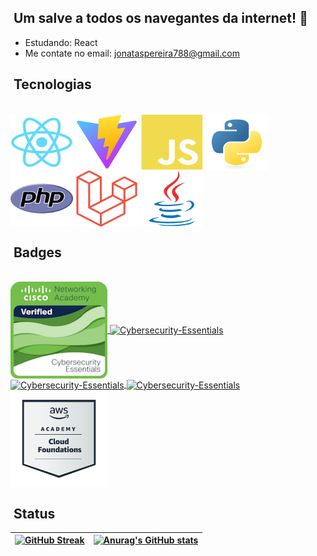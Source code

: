 ## &nbsp;Um salve a todos os navegantes da internet! 👋

-  Estudando: React
-  Me contate no email: jonataspereira788@gmail.com

## &nbsp;Tecnologias

<div style="display: inline_block"><br>
  <img align="center" alt="Jol-React" height="90" width="100" src="https://raw.githubusercontent.com/devicons/devicon/master/icons/react/react-original.svg">
  <img align="center" alt="Jol-Vite" height="90" width="100" src="https://raw.githubusercontent.com/devicons/devicon/refs/heads/master/icons/vitejs/vitejs-original.svg">
  <img align="center" alt="Jol-Js" height="90" width="100" src="https://raw.githubusercontent.com/devicons/devicon/master/icons/javascript/javascript-plain.svg">
  <img align="center" alt="Jol-Python" height="90" width="100" src="https://raw.githubusercontent.com/devicons/devicon/master/icons/python/python-original.svg">
  <img align="center" alt="Jol-Csharp" height="90" width="100" src="https://raw.githubusercontent.com/devicons/devicon/master/icons/php/php-original.svg">
  <img align="center" alt="Jol-Laravel" height="90" width="100" src="https://raw.githubusercontent.com/devicons/devicon/refs/heads/master/icons/laravel/laravel-original.svg">
  <img align="center" alt="Jol-Java" height="90" width="100" src="https://raw.githubusercontent.com/devicons/devicon/refs/heads/master/icons/java/java-original.svg">
</div>


## &nbsp;Badges
<div style="display: inline_block"><br>
  <a href="https://www.credly.com/badges/7d1daa46-7fa8-4944-9eb8-a54c96ec3ca0/public_url">
    <img align="center" alt="Cybersecurity-Essentials" height="155" width="155" src="assets/cybersecurity-essentials.png">
  </a>
  <a href="https://www.credly.com/badges/5688e4db-c674-4abc-aef4-63ed91ff8c66/public_url">
    <img align="center" alt="Cybersecurity-Essentials" height="155" width="155" src="https://github.com/user-attachments/assets/0a3b497a-b1b7-451d-bbbf-ce61989d4f9f">
  </a>
  <a href="https://www.credly.com/badges/bc523b44-cdeb-45cd-b032-740e4707ad9a/public_url">
    <img align="center" alt="Cybersecurity-Essentials" height="155" width="155" src="https://github.com/user-attachments/assets/6316245c-f764-4e49-bca3-288e360b6fed">
  </a>
  <a href="https://www.credly.com/badges/58e5923b-0b42-470e-b796-813a42ba1df7/public_url">
    <img align="center" alt="Cybersecurity-Essentials" height="155" width="155" src="https://github.com/user-attachments/assets/3f9f4742-a2e7-4c2c-8e29-6a735c4e5dda">
  </a>

  <br>
  <a href="https://www.credly.com/badges/cfe16b39-5bd7-44ce-a3fb-73ba97ad8153/public_url">
    <img align="center" alt="aws-academy-cloud-foundations" height="155" width="155" src="assets/aws-academy-graduate-aws-academy-cloud-foundations.png">
  </a>
</div>

 
## &nbsp;Status


| [![GitHub Streak](https://streak-stats.demolab.com?user=Rasanhii&theme=omni&locale=pt_BR&date_format=j%20M%5B%20Y%5D&currStreakNum=E973D3&stroke=EBA8D844&sideLabels=E973D3&currStreakLabel=E973D3)](https://git.io/streak-stats)  | [![Anurag's GitHub stats](https://github-readme-stats.vercel.app/api?username=rasanhii&theme=omni&locale=pt-br)](https://github.com/anuraghazra/github-readme-stats) |
|----------- | ----------- |
